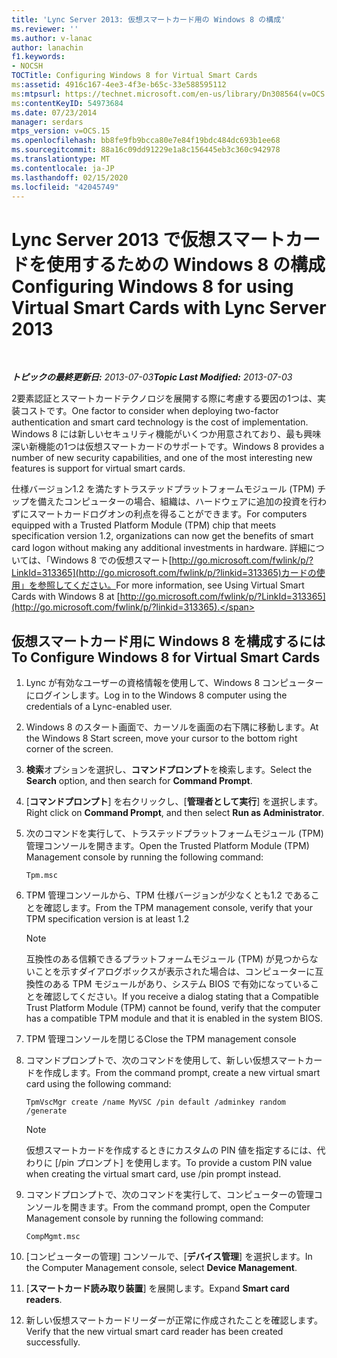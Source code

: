 ```yaml
---
title: 'Lync Server 2013: 仮想スマートカード用の Windows 8 の構成'
ms.reviewer: ''
ms.author: v-lanac
author: lanachin
f1.keywords:
- NOCSH
TOCTitle: Configuring Windows 8 for Virtual Smart Cards
ms:assetid: 4916c167-4ee3-4f3e-b65c-33e588595112
ms:mtpsurl: https://technet.microsoft.com/en-us/library/Dn308564(v=OCS.15)
ms:contentKeyID: 54973684
ms.date: 07/23/2014
manager: serdars
mtps_version: v=OCS.15
ms.openlocfilehash: bb8fe9fb9bcca80e7e84f19bdc484dc693b1ee68
ms.sourcegitcommit: 88a16c09dd91229e1a8c156445eb3c360c942978
ms.translationtype: MT
ms.contentlocale: ja-JP
ms.lasthandoff: 02/15/2020
ms.locfileid: "42045749"
---
```

<div data-xmlns="http://www.w3.org/1999/xhtml">

<div class="topic" data-xmlns="http://www.w3.org/1999/xhtml" data-msxsl="urn:schemas-microsoft-com:xslt" data-cs="http://msdn.microsoft.com/">

<div data-asp="http://msdn2.microsoft.com/asp">

# <a name="configuring-windows-8-for-using-virtual-smart-cards-with-lync-server-2013"></a><span data-ttu-id="f0703-102">Lync Server 2013 で仮想スマートカードを使用するための Windows 8 の構成</span><span class="sxs-lookup"><span data-stu-id="f0703-102">Configuring Windows 8 for using Virtual Smart Cards with Lync Server 2013</span></span>

</div>

<div id="mainSection">

<div id="mainBody">

<span> </span>

<span data-ttu-id="f0703-103">_**トピックの最終更新日:** 2013-07-03_</span><span class="sxs-lookup"><span data-stu-id="f0703-103">_**Topic Last Modified:** 2013-07-03_</span></span>

<span data-ttu-id="f0703-104">2要素認証とスマートカードテクノロジを展開する際に考慮する要因の1つは、実装コストです。</span><span class="sxs-lookup"><span data-stu-id="f0703-104">One factor to consider when deploying two-factor authentication and smart card technology is the cost of implementation.</span></span> <span data-ttu-id="f0703-105">Windows 8 には新しいセキュリティ機能がいくつか用意されており、最も興味深い新機能の1つは仮想スマートカードのサポートです。</span><span class="sxs-lookup"><span data-stu-id="f0703-105">Windows 8 provides a number of new security capabilities, and one of the most interesting new features is support for virtual smart cards.</span></span>

<span data-ttu-id="f0703-106">仕様バージョン1.2 を満たすトラステッドプラットフォームモジュール (TPM) チップを備えたコンピューターの場合、組織は、ハードウェアに追加の投資を行わずにスマートカードログオンの利点を得ることができます。</span><span class="sxs-lookup"><span data-stu-id="f0703-106">For computers equipped with a Trusted Platform Module (TPM) chip that meets specification version 1.2, organizations can now get the benefits of smart card logon without making any additional investments in hardware.</span></span> <span data-ttu-id="f0703-107">詳細については、「Windows 8 での仮想スマート[http://go.microsoft.com/fwlink/p/?LinkId=313365](http://go.microsoft.com/fwlink/p/?linkid=313365)カードの使用」を参照してください。</span><span class="sxs-lookup"><span data-stu-id="f0703-107">For more information, see Using Virtual Smart Cards with Windows 8 at [http://go.microsoft.com/fwlink/p/?LinkId=313365](http://go.microsoft.com/fwlink/p/?linkid=313365).</span></span>

<div>

## <a name="to-configure-windows-8-for-virtual-smart-cards"></a><span data-ttu-id="f0703-108">仮想スマートカード用に Windows 8 を構成するには</span><span class="sxs-lookup"><span data-stu-id="f0703-108">To Configure Windows 8 for Virtual Smart Cards</span></span>

1.  <span data-ttu-id="f0703-109">Lync が有効なユーザーの資格情報を使用して、Windows 8 コンピューターにログインします。</span><span class="sxs-lookup"><span data-stu-id="f0703-109">Log in to the Windows 8 computer using the credentials of a Lync-enabled user.</span></span>

2.  <span data-ttu-id="f0703-110">Windows 8 のスタート画面で、カーソルを画面の右下隅に移動します。</span><span class="sxs-lookup"><span data-stu-id="f0703-110">At the Windows 8 Start screen, move your cursor to the bottom right corner of the screen.</span></span>

3.  <span data-ttu-id="f0703-111">**検索**オプションを選択し、**コマンドプロンプト**を検索します。</span><span class="sxs-lookup"><span data-stu-id="f0703-111">Select the **Search** option, and then search for **Command Prompt**.</span></span>

4.  <span data-ttu-id="f0703-112">[**コマンドプロンプト**] を右クリックし、[**管理者として実行**] を選択します。</span><span class="sxs-lookup"><span data-stu-id="f0703-112">Right click on **Command Prompt**, and then select **Run as Administrator**.</span></span>

5.  <span data-ttu-id="f0703-113">次のコマンドを実行して、トラステッドプラットフォームモジュール (TPM) 管理コンソールを開きます。</span><span class="sxs-lookup"><span data-stu-id="f0703-113">Open the Trusted Platform Module (TPM) Management console by running the following command:</span></span>
    
        Tpm.msc

6.  <span data-ttu-id="f0703-114">TPM 管理コンソールから、TPM 仕様バージョンが少なくとも1.2 であることを確認します。</span><span class="sxs-lookup"><span data-stu-id="f0703-114">From the TPM management console, verify that your TPM specification version is at least 1.2</span></span>
    
    <div>
    

    > [!NOTE]  
    > <span data-ttu-id="f0703-115">互換性のある信頼できるプラットフォームモジュール (TPM) が見つからないことを示すダイアログボックスが表示された場合は、コンピューターに互換性のある TPM モジュールがあり、システム BIOS で有効になっていることを確認してください。</span><span class="sxs-lookup"><span data-stu-id="f0703-115">If you receive a dialog stating that a Compatible Trust Platform Module (TPM) cannot be found, verify that the computer has a compatible TPM module and that it is enabled in the system BIOS.</span></span>

    
    </div>

7.  <span data-ttu-id="f0703-116">TPM 管理コンソールを閉じる</span><span class="sxs-lookup"><span data-stu-id="f0703-116">Close the TPM management console</span></span>

8.  <span data-ttu-id="f0703-117">コマンドプロンプトで、次のコマンドを使用して、新しい仮想スマートカードを作成します。</span><span class="sxs-lookup"><span data-stu-id="f0703-117">From the command prompt, create a new virtual smart card using the following command:</span></span>
    
        TpmVscMgr create /name MyVSC /pin default /adminkey random /generate
    
    <div>
    

    > [!NOTE]  
    > <span data-ttu-id="f0703-118">仮想スマートカードを作成するときにカスタムの PIN 値を指定するには、代わりに [/pin プロンプト] を使用します。</span><span class="sxs-lookup"><span data-stu-id="f0703-118">To provide a custom PIN value when creating the virtual smart card, use /pin prompt instead.</span></span>

    
    </div>

9.  <span data-ttu-id="f0703-119">コマンドプロンプトで、次のコマンドを実行して、コンピューターの管理コンソールを開きます。</span><span class="sxs-lookup"><span data-stu-id="f0703-119">From the command prompt, open the Computer Management console by running the following command:</span></span>
    
        CompMgmt.msc

10. <span data-ttu-id="f0703-120">[コンピューターの管理] コンソールで、[**デバイス管理**] を選択します。</span><span class="sxs-lookup"><span data-stu-id="f0703-120">In the Computer Management console, select **Device Management**.</span></span>

11. <span data-ttu-id="f0703-121">[**スマートカード読み取り装置**] を展開します。</span><span class="sxs-lookup"><span data-stu-id="f0703-121">Expand **Smart card readers**.</span></span>

12. <span data-ttu-id="f0703-122">新しい仮想スマートカードリーダーが正常に作成されたことを確認します。</span><span class="sxs-lookup"><span data-stu-id="f0703-122">Verify that the new virtual smart card reader has been created successfully.</span></span>

</div>

</div>

<span> </span>

</div>

</div>

</div>

